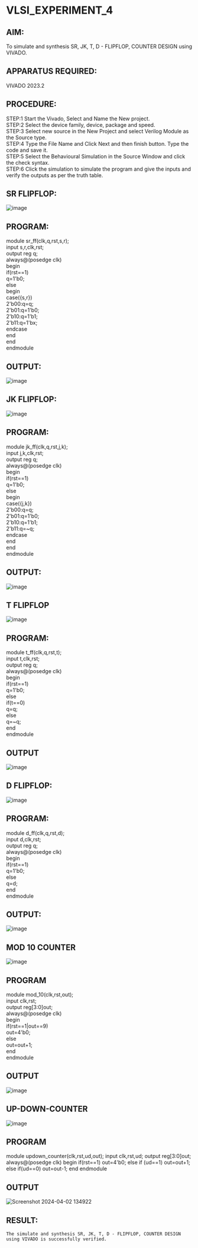 # VLSI_EXPERIMENT_4
## AIM: 
  To simulate and synthesis SR, JK, T, D - FLIPFLOP, COUNTER DESIGN using VIVADO.

 ## APPARATUS REQUIRED:
 VIVADO 2023.2

## PROCEDURE:
 STEP:1 Start the Vivado, Select and Name the New project.<br>
 STEP:2 Select the device family, device, package and speed. <br>
STEP:3 Select new source in the New Project and select Verilog Module as the Source type.<br>
STEP:4 Type the File Name and Click Next and then finish button. Type the code and save it.<br>
STEP:5 Select the Behavioural Simulation in the Source Window and click the check syntax.<br>
 STEP:6 Click the simulation to simulate the program and give the inputs and verify the outputs as per the truth table.<br>











                

## SR FLIPFLOP:

![image](https://github.com/Udayabharathim/VLSI-LAB-EXP-4/assets/160568654/9bc25f0c-eacc-48f2-a0a9-d8eb5b90711d)


## PROGRAM:
module sr_ff(clk,q,rst,s,r);<br>
input s,r,clk,rst;<br>
output reg q;<br>
always@(posedge clk)<br>
begin<br>
if(rst==1)<br>
q=1'b0;<br>
else<br>
begin<br>
case({s,r})<br>
2'b00:q=q;<br>
2'b01:q=1'b0;<br>
2'b10:q=1'b1;<br>
2'b11:q=1'bx;<br>
endcase<br>
end<br>
end<br>
endmodule<br>



## OUTPUT:               
                   
![image](https://github.com/Udayabharathim/VLSI-LAB-EXP-4/assets/160568654/c3b77772-5456-497c-9382-8db273e9448e)


## JK FLIPFLOP:

![image](https://github.com/Udayabharathim/VLSI-LAB-EXP-4/assets/160568654/f836cdf2-8f95-403b-b4b7-ed1a1fb8aec4)


## PROGRAM:
module jk_ff(clk,q,rst,j,k);<br>
input j,k,clk,rst;<br>
output reg q;<br>
always@(posedge clk)<br>
begin<br>
if(rst==1)<br>
q=1'b0;<br>
else<br>
begin<br>
case({j,k})<br>
2'b00:q=q;<br>
2'b01:q=1'b0;<br>
2'b10:q=1'b1;<br>
2'b11:q=~q;<br>
endcase<br>
end<br>
end<br>
endmodule<br>

## OUTPUT:

![image](https://github.com/Udayabharathim/VLSI-LAB-EXP-4/assets/160568654/76d60cab-41f8-4e76-bc5c-2b9abb6eb335)


## T FLIPFLOP
	
![image](https://github.com/Udayabharathim/VLSI-LAB-EXP-4/assets/160568654/af11bd82-5024-4f61-b501-94e2e9e5c93c)


## PROGRAM: 
module t_ff(clk,q,rst,t);<br>
input t,clk,rst;<br>
output reg q;<br>
always@(posedge clk)<br>
begin<br>
if(rst==1)<br>
q=1'b0;<br>
else<br>
if(t==0)<br>
q=q;<br>
else<br>
q=~q;<br>
end<br>
endmodule


## OUTPUT

 ![image](https://github.com/Udayabharathim/VLSI-LAB-EXP-4/assets/160568654/4dd88f8c-dd4e-4dc8-82ba-68f30dc35ddd)

                

## D FLIPFLOP:

![image](https://github.com/Udayabharathim/VLSI-LAB-EXP-4/assets/160568654/35cf7925-dc51-40b1-9e61-abef0abebf67)


## PROGRAM:
module d_ff(clk,q,rst,d);<br>
input d,clk,rst;<br>
output reg q;<br>
always@(posedge clk)<br>
begin<br>
if(rst==1)<br>
q=1'b0;<br>
else<br>
q=d;<br>
end<br>
endmodule<br>

## OUTPUT:

![image](https://github.com/Udayabharathim/VLSI-LAB-EXP-4/assets/160568654/5e737a39-bbf3-47b8-8597-b02e386c3145)

## MOD 10 COUNTER
![image](https://github.com/Udayabharathim/VLSI-LAB-EXP-4/assets/160568654/f4343463-ce11-48a7-b325-44a0ef91db43)

## PROGRAM
module mod_10(clk,rst,out); <br>
input clk,rst; <br>
output reg[3:0]out;<br>
always@(posedge clk)<br>
begin<br>
if(rst==1|out==9)<br>
out=4'b0;<br>
else<br>
out=out+1;<br>
end<br>
endmodule<br>
## OUTPUT
![image](https://github.com/Udayabharathim/VLSI-LAB-EXP-4/assets/160568654/a0f63022-675d-4e0b-930b-c33e7b72960c)


## UP-DOWN-COUNTER
![image](https://github.com/Udayabharathim/VLSI-LAB-EXP-4/assets/160568654/bc7ff926-96b7-4e09-97f1-ac520feff5f3)
## PROGRAM
module updown_counter(clk,rst,ud,out); 
input clk,rst,ud; 
output reg[3:0]out;
always@(posedge clk)
begin
if(rst==1)
out=4'b0;
else if (ud==1)
out=out+1;
else if(ud==0)
out=out-1;
end
endmodule


## OUTPUT
![Screenshot 2024-04-02 134922](https://github.com/Udayabharathim/VLSI-LAB-EXP-4/assets/160568654/1a85e872-b2f8-4488-8d18-d9604d92bdde)



## RESULT:
	The simulate and synthesis SR, JK, T, D - FLIPFLOP, COUNTER DESIGN using VIVADO is successfully verified.

